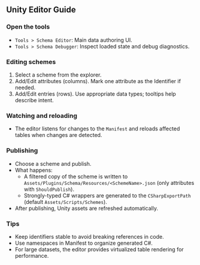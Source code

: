 ## Unity Editor Guide

### Open the tools
- `Tools > Schema Editor`: Main data authoring UI.
- `Tools > Schema Debugger`: Inspect loaded state and debug diagnostics.

### Editing schemes
1. Select a scheme from the explorer.
2. Add/Edit attributes (columns). Mark one attribute as the Identifier if needed.
3. Add/Edit entries (rows). Use appropriate data types; tooltips help describe intent.

### Watching and reloading
- The editor listens for changes to the `Manifest` and reloads affected tables when changes are detected.

### Publishing
- Choose a scheme and publish.
- What happens:
  - A filtered copy of the scheme is written to `Assets/Plugins/Schema/Resources/<SchemeName>.json` (only attributes with `ShouldPublish`).
  - Strongly-typed C# wrappers are generated to the `CSharpExportPath` (default `Assets/Scripts/Schemes`).
- After publishing, Unity assets are refreshed automatically.

### Tips
- Keep identifiers stable to avoid breaking references in code.
- Use namespaces in Manifest to organize generated C#.
- For large datasets, the editor provides virtualized table rendering for performance.


